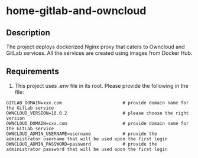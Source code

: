 # home-gitlab-and-owncloud

## Description
The project deploys dockerized Nginx proxy that caters to Owncloud and GitLab services. All the services are created using images from Docker Hub.

## Requirements
1. This project uses .env file in its root. Please provide the following in the file:
```
GITLAB_DOMAIN=xxx.com 						# provide domain name for the GitLab service
OWNCLOUD_VERSION=10.0.2 					# please choose the right version
OWNCLOUD_DOMAIN=xxx.com						# provide domain name for the GitLab service
OWNCLOUD_ADMIN_USERNAME=username			# provide the administrator username that will be used upon the first login
OWNCLOUD_ADMIN_PASSWORD=password			# provide the administrator password that will be used upon the first login
```

